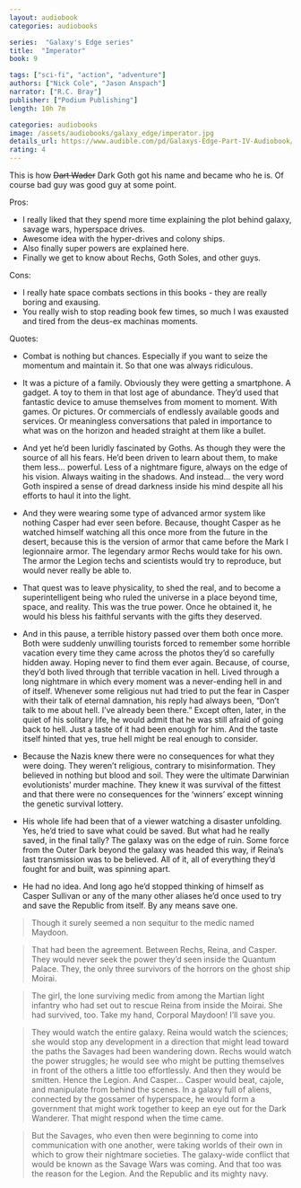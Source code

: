 ```yaml
---
layout: audiobook
categories: audiobooks

series:  "Galaxy's Edge series"
title:  "Imperator"
book: 9

tags: ["sci-fi", "action", "adventure"]
authors: ["Nick Cole", "Jason Anspach"]
narrator: ["R.C. Bray"]
publisher: ["Podium Publishing"]
length: 10h 7m

categories: audiobooks
image: /assets/audiobooks/galaxy_edge/imperator.jpg
details_url: https://www.audible.com/pd/Galaxys-Edge-Part-IV-Audiobook/1772308269
rating: 4
---
```


This is how ~~Dart Wader~~ Dark Goth got his name and became who he is. Of course bad guy was good guy at some point.

Pros:
* I really liked that they spend more time explaining the plot behind galaxy, savage wars, hyperspace drives.
* Awesome idea with the hyper-drives and colony ships.
* Also finally super powers are explained here.
* Finally we get to know about Rechs, Goth Soles, and other guys.

Cons:
* I really hate space combats sections in this books - they are really boring and exausing. 
* You really wish to stop reading book few times, so much I was exausted and tired from the deus-ex machinas moments.

Quotes:
* Combat is nothing but chances. Especially if you want to seize the momentum and maintain it. So that one was always ridiculous. 
* It was a picture of a family. Obviously they were getting a smartphone. A gadget. A toy to them in that lost age of abundance. They’d used that fantastic device to amuse themselves from moment to moment. With games. Or pictures. Or commercials of endlessly available goods and services. Or meaningless conversations that paled in importance to what was on the horizon and headed straight at them like a bullet.
* And yet he’d been luridly fascinated by Goths. As though they were the source of all his fears. He’d been driven to learn about them, to make them less… powerful. Less of a nightmare figure, always on the edge of his vision. Always waiting in the shadows. And instead… the very word Goth inspired a sense of dread darkness inside his mind despite all his efforts to haul it into the light.
* And they were wearing some type of advanced armor system like nothing Casper had ever seen before. Because, thought Casper as he watched himself watching all this once more from the future in the desert, because this is the version of armor that came before the Mark I legionnaire armor. The legendary armor Rechs would take for his own. The armor the Legion techs and scientists would try to reproduce, but would never really be able to.
* 	That quest was to leave physicality, to shed the real, and to become a superintelligent being who ruled the universe in a place beyond time, space, and reality. This was the true power. Once he obtained it, he would his bless his faithful servants with the gifts they deserved.
* And in this pause, a terrible history passed over them both once more. Both were suddenly unwilling tourists forced to remember some horrible vacation every time they came across the photos they’d so carefully hidden away. Hoping never to find them ever again. Because, of course, they’d both lived through that terrible vacation in hell. Lived through a long nightmare in which every moment was a never-ending hell in and of itself. Whenever some religious nut had tried to put the fear in Casper with their talk of eternal damnation, his reply had always been, “Don’t talk to me about hell. I’ve already been there.” Except often, later, in the quiet of his solitary life, he would admit that he was still afraid of going back to hell. Just a taste of it had been enough for him. And the taste itself hinted that yes, true hell might be real enough to consider.
* Because the Nazis knew there were no consequences for what they were doing. They weren’t religious, contrary to misinformation. They believed in nothing but blood and soil. They were the ultimate Darwinian evolutionists’ murder machine. They knew it was survival of the fittest and that there were no consequences for the ‘winners’ except winning the genetic survival lottery.
* His whole life had been that of a viewer watching a disaster unfolding. Yes, he’d tried to save what could be saved. But what had he really saved, in the final tally? The galaxy was on the edge of ruin. Some force from the Outer Dark beyond the galaxy was headed this way, if Reina’s last transmission was to be believed. All of it, all of everything they’d fought for and built, was spinning apart.

* He had no idea. And long ago he’d stopped thinking of himself as Casper Sullivan or any of the many other aliases he’d once used to try and save the Republic from itself. By any means save one.

> Though it surely seemed a non sequitur to the medic named Maydoon.

> That had been the agreement. Between Rechs, Reina, and Casper. They would never seek the power they’d seen inside the Quantum Palace. They, the only three survivors of the horrors on the ghost ship Moirai.

> The girl, the lone surviving medic from among the Martian light infantry who had set out to rescue Reina from inside the Moirai. She had survived, too. Take my hand, Corporal Maydoon! I’ll save you.

> They would watch the entire galaxy. Reina would watch the sciences; she would stop any development in a direction that might lead toward the paths the Savages had been wandering down. Rechs would watch the power struggles; he would see who might be putting themselves in front of the others a little too effortlessly. And then they would be smitten. Hence the Legion. And Casper… Casper would beat, cajole, and manipulate from behind the scenes. In a galaxy full of aliens, connected by the gossamer of hyperspace, he would form a government that might work together to keep an eye out for the Dark Wanderer. That might respond when the time came.

> But the Savages, who even then were beginning to come into communication with one another, were taking worlds of their own in which to grow their nightmare societies. The galaxy-wide conflict that would be known as the Savage Wars was coming. And that too was the reason for the Legion. And the Republic and its mighty navy.